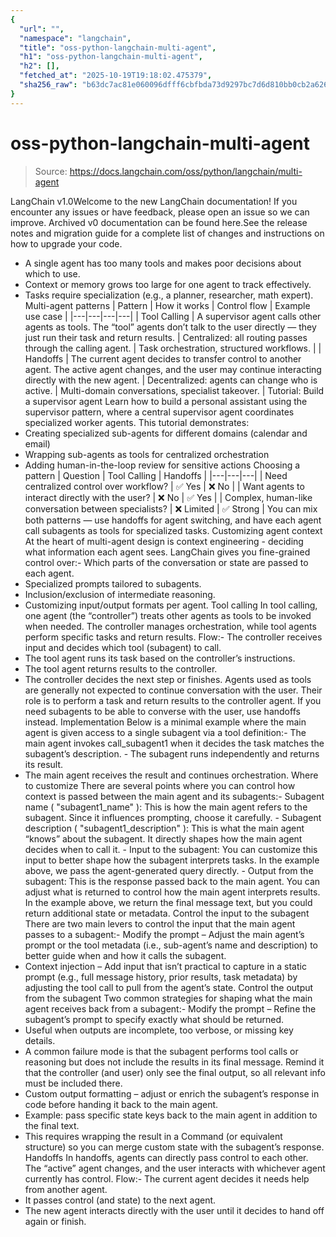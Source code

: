 ```yaml
---
{
  "url": "",
  "namespace": "langchain",
  "title": "oss-python-langchain-multi-agent",
  "h1": "oss-python-langchain-multi-agent",
  "h2": [],
  "fetched_at": "2025-10-19T19:18:02.475379",
  "sha256_raw": "b63dc7ac81e060096dfff6cbfbda73d9297bc7d6d810bb0cb2a6261804ae1ef4"
}
---
```


# oss-python-langchain-multi-agent

> Source: https://docs.langchain.com/oss/python/langchain/multi-agent

LangChain v1.0Welcome to the new LangChain documentation! If you encounter any issues or have feedback, please open an issue so we can improve. Archived v0 documentation can be found here.See the release notes and migration guide for a complete list of changes and instructions on how to upgrade your code.
- A single agent has too many tools and makes poor decisions about which to use.
- Context or memory grows too large for one agent to track effectively.
- Tasks require specialization (e.g., a planner, researcher, math expert).
Multi-agent patterns
| Pattern | How it works | Control flow | Example use case |
|---|---|---|---|
| Tool Calling | A supervisor agent calls other agents as tools. The “tool” agents don’t talk to the user directly — they just run their task and return results. | Centralized: all routing passes through the calling agent. | Task orchestration, structured workflows. |
| Handoffs | The current agent decides to transfer control to another agent. The active agent changes, and the user may continue interacting directly with the new agent. | Decentralized: agents can change who is active. | Multi-domain conversations, specialist takeover. |
Tutorial: Build a supervisor agent
Learn how to build a personal assistant using the supervisor pattern, where a central supervisor agent coordinates specialized worker agents.
This tutorial demonstrates:
- Creating specialized sub-agents for different domains (calendar and email)
- Wrapping sub-agents as tools for centralized orchestration
- Adding human-in-the-loop review for sensitive actions
Choosing a pattern
| Question | Tool Calling | Handoffs |
|---|---|---|
| Need centralized control over workflow? | ✅ Yes | ❌ No |
| Want agents to interact directly with the user? | ❌ No | ✅ Yes |
| Complex, human-like conversation between specialists? | ❌ Limited | ✅ Strong |
You can mix both patterns — use handoffs for agent switching, and have each agent call subagents as tools for specialized tasks.
Customizing agent context
At the heart of multi-agent design is context engineering - deciding what information each agent sees. LangChain gives you fine-grained control over:- Which parts of the conversation or state are passed to each agent.
- Specialized prompts tailored to subagents.
- Inclusion/exclusion of intermediate reasoning.
- Customizing input/output formats per agent.
Tool calling
In tool calling, one agent (the “controller”) treats other agents as tools to be invoked when needed. The controller manages orchestration, while tool agents perform specific tasks and return results. Flow:- The controller receives input and decides which tool (subagent) to call.
- The tool agent runs its task based on the controller’s instructions.
- The tool agent returns results to the controller.
- The controller decides the next step or finishes.
Agents used as tools are generally not expected to continue conversation with the user.
Their role is to perform a task and return results to the controller agent.
If you need subagents to be able to converse with the user, use handoffs instead.
Implementation
Below is a minimal example where the main agent is given access to a single subagent via a tool definition:- The main agent invokes
call_subagent1
when it decides the task matches the subagent’s description. - The subagent runs independently and returns its result.
- The main agent receives the result and continues orchestration.
Where to customize
There are several points where you can control how context is passed between the main agent and its subagents:- Subagent name (
"subagent1_name"
): This is how the main agent refers to the subagent. Since it influences prompting, choose it carefully. - Subagent description (
"subagent1_description"
): This is what the main agent “knows” about the subagent. It directly shapes how the main agent decides when to call it. - Input to the subagent: You can customize this input to better shape how the subagent interprets tasks. In the example above, we pass the agent-generated
query
directly. - Output from the subagent: This is the response passed back to the main agent. You can adjust what is returned to control how the main agent interprets results. In the example above, we return the final message text, but you could return additional state or metadata.
Control the input to the subagent
There are two main levers to control the input that the main agent passes to a subagent:- Modify the prompt – Adjust the main agent’s prompt or the tool metadata (i.e., sub-agent’s name and description) to better guide when and how it calls the subagent.
- Context injection – Add input that isn’t practical to capture in a static prompt (e.g., full message history, prior results, task metadata) by adjusting the tool call to pull from the agent’s state.
Control the output from the subagent
Two common strategies for shaping what the main agent receives back from a subagent:- Modify the prompt – Refine the subagent’s prompt to specify exactly what should be returned.
- Useful when outputs are incomplete, too verbose, or missing key details.
- A common failure mode is that the subagent performs tool calls or reasoning but does not include the results in its final message. Remind it that the controller (and user) only see the final output, so all relevant info must be included there.
- Custom output formatting – adjust or enrich the subagent’s response in code before handing it back to the main agent.
- Example: pass specific state keys back to the main agent in addition to the final text.
- This requires wrapping the result in a
Command
(or equivalent structure) so you can merge custom state with the subagent’s response.
Handoffs
In handoffs, agents can directly pass control to each other. The “active” agent changes, and the user interacts with whichever agent currently has control. Flow:- The current agent decides it needs help from another agent.
- It passes control (and state) to the next agent.
- The new agent interacts directly with the user until it decides to hand off again or finish.